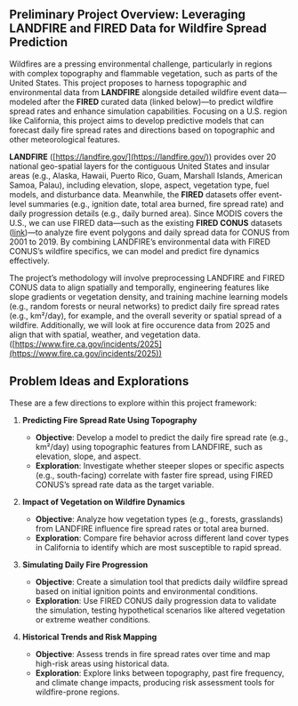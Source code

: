 <!-- # Leveraging Environmental Sensor Data for Predictive Modeling and Causal Analysis of Grapevine Diseases

Grapevines are a cornerstone of the global fruit and wine industries but face persistent threats from diseases such as powdery mildew, downy mildew, and bacterial leaf spot. These diseases compromise yield and fruit quality. Moreover, grapevine diseases are often less studied in the forecasting of plant diseases. This project aims to use the ["Grape Disease Dataset,"](https://pmc.ncbi.nlm.nih.gov/articles/PMC11190471/#sec0004) comprising 10,000 records of environmental parameters—temperature, humidity, and leaf wetness—collected via sensors across grape-growing regions, alongside disease incidence data for key pathogens. Our goal is to develop a predictive framework for forecasting grapevine disease outbreaks.

We're interested in applying causal analysis and ML techniques to uncover drivers for grapevine diseases. The dataset above provides only a few variables, however (temperature, humidity, and leaf wetness). We're curious to explore if these variables can sufficiently predict, or monitor, outbreaks. In terms of feedback, we're unsure of whether to look for additional environment variables to inform this disease prediction, and/or how we can approach going about finding this type of data. 

In terms of causal analysis, we're interested in identifying directional relationships between environmental factors (e.g., prolonged leaf wetness) and disease onset, accounting for other confounding variables like seasonal weather patterns. We plan to use time-series based and classification ML models to capture spatial-temporal patterns and non-linear interactions in the data.

For our feature engineering, we're interested in deriving new predictors (and interested in any feedback or ideas here, as well), such as cumulative humidity hours, temperature-humidity interaction, leaf wetness duration, which we aim to analyze in context of the environmental requirements for various pathogens to develop. 

By combining causal inference with ML forecasting, this project aims to deliver new insights that can be used to better model and predict grapevine health.  -->

## Preliminary Project Overview: Leveraging LANDFIRE and FIRED Data for Wildfire Spread Prediction

Wildfires are a pressing environmental challenge, particularly in regions with complex topography and flammable vegetation, such as parts of the United States. This project proposes to harness topographic and environmental data from **LANDFIRE** alongside detailed wildfire event data—modeled after the **FIRED** curated data (linked below)—to predict wildfire spread rates and enhance simulation capabilities. Focusing on a U.S. region like California, this project aims to develop predictive models that can forecast daily fire spread rates and directions based on topographic and other meteorological features.

**LANDFIRE** ([https://landfire.gov/](https://landfire.gov/)) provides over 20 national geo-spatial layers for the contiguous United States and insular areas (e.g., Alaska, Hawaii, Puerto Rico, Guam, Marshall Islands, American Samoa, Palau), including elevation, slope, aspect, vegetation type, fuel models, and disturbance data. Meanwhile, the **FIRED** datasets offer event-level summaries (e.g., ignition date, total area burned, fire spread rate) and daily progression details (e.g., daily burned area). Since MODIS covers the U.S., we can use FIRED data—such as the existing **FIRED CONUS** datasets ([link](https://github.com/earthlab/firedpy))—to analyze fire event polygons and daily spread data for CONUS from 2001 to 2019. By combining LANDFIRE’s environmental data with FIRED CONUS’s wildfire specifics, we can model and predict fire dynamics effectively.

The project’s methodology will involve preprocessing LANDFIRE and FIRED CONUS data to align spatially and temporally, engineering features like slope gradients or vegetation density, and training machine learning models (e.g., random forests or neural networks) to predict daily fire spread rates (e.g., km²/day), for example, and the overall severity or spatial spread of a wildfire. Additionally, we will look at fire occurence data from 2025 and align that with spatial, weather, and vegetation data. ([https://www.fire.ca.gov/incidents/2025](https://www.fire.ca.gov/incidents/2025))

## Problem Ideas and Explorations

These are a few directions to explore within this project framework:

1. **Predicting Fire Spread Rate Using Topography**  
   - **Objective**: Develop a model to predict the daily fire spread rate (e.g., km²/day) using topographic features from LANDFIRE, such as elevation, slope, and aspect.  
   - **Exploration**: Investigate whether steeper slopes or specific aspects (e.g., south-facing) correlate with faster fire spread, using FIRED CONUS’s spread rate data as the target variable.

2. **Impact of Vegetation on Wildfire Dynamics**  
   - **Objective**: Analyze how vegetation types (e.g., forests, grasslands) from LANDFIRE influence fire spread rates or total area burned.  
   - **Exploration**: Compare fire behavior across different land cover types in California to identify which are most susceptible to rapid spread.

3. **Simulating Daily Fire Progression**  
   - **Objective**: Create a simulation tool that predicts daily wildfire spread based on initial ignition points and environmental conditions.  
   - **Exploration**: Use FIRED CONUS daily progression data to validate the simulation, testing hypothetical scenarios like altered vegetation or extreme weather conditions.

4. **Historical Trends and Risk Mapping**  
   - **Objective**: Assess trends in fire spread rates over time and map high-risk areas using historical data.  
   - **Exploration**: Explore links between topography, past fire frequency, and climate change impacts, producing risk assessment tools for wildfire-prone regions.


